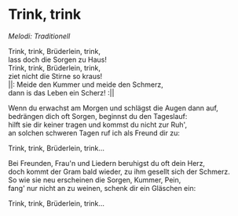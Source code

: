 # Trink, trink
*Melodi: Traditionell*

Trink, trink, Brüderlein, trink,  
lass doch die Sorgen zu Haus!  
Trink, trink, Brüderlein, trink,  
ziet nicht die Stirne so kraus!  
||: Meide den Kummer und meide den Schmerz,  
dann is das Leben ein Scherz! :||

Wenn du erwachst am Morgen und schlägst die Augen dann auf,  
bedrängen dich oft Sorgen, beginnst du den Tageslauf:  
hilft sie dir keiner tragen und kommst du nicht zur Ruh',  
an solchen schweren Tagen ruf ich als Freund dir zu:  

Trink, trink, Brüderlein, trink...

Bei Freunden, Frau'n und Liedern beruhigst du oft dein Herz,  
doch kommt der Gram bald wieder, zu ihm gesellt sich der Schmerz.  
So wie sie neu erscheinen die Sorgen, Kummer, Pein,  
fang' nur nicht an zu weinen, schenk dir ein Gläschen ein:

Trink, trink, Brüderlein, trink...